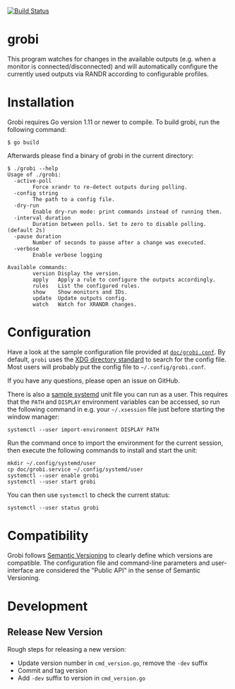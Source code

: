 [![Build Status](https://github.com/fd0/grobi/workflows/test/badge.svg)](https://github.com/fd0/grobi/actions?query=workflow%3Atest)

# grobi

This program watches for changes in the available outputs (e.g. when a monitor
is connected/disconnected) and will automatically configure the currently used
outputs via RANDR according to configurable profiles.

# Installation

Grobi requires Go version 1.11 or newer to compile. To build grobi, run the
following command:

```shell
$ go build
```

Afterwards please find a binary of grobi in the current directory:
```
$ ./grobi --help
Usage of ./grobi:
  -active-poll
        Force xrandr to re-detect outputs during polling.
  -config string
        The path to a config file.
  -dry-run
        Enable dry-run mode: print commands instead of running them.
  -interval duration
        Duration between polls. Set to zero to disable polling. (default 2s)
  -pause duration
        Number of seconds to pause after a change was executed.
  -verbose
        Enable verbose logging

Available commands:
        version Display the version.
        apply   Apply a rule to configure the outputs accordingly.
        rules   List the configured rules.
        show    Show monitors and IDs.
        update  Update outputs config.
        watch   Watch for XRANDR changes.

```

# Configuration

Have a look at the sample configuration file provided at
[`doc/grobi.conf`](doc/grobi.conf). By default, `grobi` uses the [XDG directory
standard](https://standards.freedesktop.org/basedir-spec/basedir-spec-latest.html)
to search for the config file. Most users will probably put the config file to
`~/.config/grobi.conf`.

If you have any questions, please open an issue on GitHub.

There is also a [sample systemd](doc/grobi.service) unit file you can run as a
user. This requires that the `PATH` and `DISPLAY` environment variables can be
accessed, so run the following command in e.g. your `~/.xsession` file just
before starting the window manager:

```
systemctl --user import-environment DISPLAY PATH
```

Run the command once to import the environment for the current session, then
execute the following commands to install and start the unit:

```
mkdir ~/.config/systemd/user
cp doc/grobi.service ~/.config/systemd/user
systemctl --user enable grobi
systemctl --user start grobi
```

You can then use `systemctl` to check the current status:

```
systemctl --user status grobi
```

# Compatibility

Grobi follows [Semantic Versioning](http://semver.org) to clearly define which
versions are compatible. The configuration file and command-line parameters and
user-interface are considered the "Public API" in the sense of Semantic
Versioning.

# Development

## Release New Version

Rough steps for releasing a new version:
 * Update version number in `cmd_version.go`, remove the `-dev` suffix
 * Commit and tag version
 * Add `-dev` suffix to version in `cmd_version.go`
